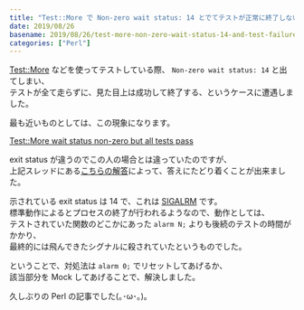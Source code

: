 ```yaml
---
title: "Test::More で Non-zero wait status: 14 とでてテストが正常に終了しない"
date: 2019/08/26
basename: 2019/08/26/test-more-non-zero-wait-status-14-and-test-failure
categories: ["Perl"]
---
```


[Test::More](https://metacpan.org/pod/Test::More) などを使ってテストしている際、 `Non-zero wait status: 14` と出てしまい、  
テストが全て走らずに、見た目上は成功して終了する、というケースに遭遇しました。

最も近いものとしては、この現象になります。

[Test::More wait status non-zero but all tests pass](https://www.perlmonks.org/?node_id=845132)

exit status が違うのでこの人の場合とは違っていたのですが、  
上記スレッドにある[こちらの解答](https://www.perlmonks.org/?node_id=845135)によって、答えにたどり着くことが出来ました。

示されている exit status は 14 で、これは [SIGALRM](https://www.wdic.org/w/TECH/SIGALRM) です。  
標準動作によるとプロセスの終了が行われるようなので、動作としては、  
テストされていた関数のどこかにあった `alarm N;` よりも後続のテストの時間がかかり、  
最終的には飛んできたシグナルに殺されていたというものでした。

ということで、対処法は `alarm 0;` でリセットしてあげるか、  
該当部分を Mock してあげることで、解決しました。

久しぶりの Perl の記事でした(｡･ω･｡)。
